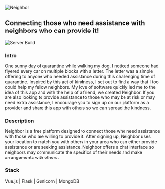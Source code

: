  ![Neighbor](https://github.com/njbrunner/neighbor/raw/master/client/src/assets/images/neighbor_400x134.png)

## Connecting those who need assistance with neighbors who can provide it!

![Server Build](https://github.com/njbrunner/neighbor/workflows/Server%20Build/badge.svg)

### Intro
One sunny day of quarantine while walking my dog, I noticed someone had flyered every car on multiple blocks with a letter. The letter was a simple offering to anyone who needed assistance during this challenging time of quarantine. Inspired by this act of kindness, I set out to find a way that I too could help my fellow neighbors. My love of software quickly led me to the idea of this app and with the help of a friend, we created Neighbor. If you are also looking to provide assistance to those who may be at risk or may need extra assistance, I encourage you to sign up on our platform as a provider and share this app with others so we can spread the kindness.

### Description
Neighbor is a free platform designed to connect those who need assistance with those who are willing to provide it. After signing up, Neighbor uses your location to match you with others in your area who can either provide assistance or are seeking assistance. Neighbor offers a chat interface so neighbors may communicate the specifics of their needs and make arrangements with others.

### Stack
Vue.js | Flask | Gunicorn | MongoDB
